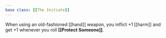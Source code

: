 ```yaml
---
base class: [[The Initiate]]
---
```

When using an old-fashioned [[hand]] weapon, you inflict +1 [[harm]] and get +1 whenever you roll **[[Protect Someone]]**.